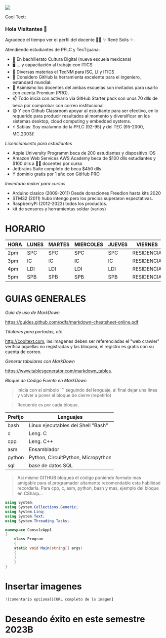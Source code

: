 ![](https://images.cooltext.com/5508510.png)

<a href="http://cooltext.com" target="_top"><img src="https://cooltext.com/images/ct_pixel.gif" width="80" height="15" alt="Cool Text: Logo and Graphics Generator" border="0" /></a>


### Hola Visitantes 👋

Agradece el tiempo  ver el perfil del docente 👨‍🏫 ✨ René Solis ✨.

Atendiendo estudiantes de PFLC y TecTijuana:

- 🔭 En bachillerato  Cultura Digital (nueva escuela mexicana) 
- 🖥 ... y capacitación al trabajo con ITICS
- 📲 Diversas materias el TecNM para ISC, LI y ITICS
- 🤔 Considero GitHub la herramienta excelente para el ingeniero, estandard mundial.
- 💬 Asimismo los docentes del ambas escuelas son invitados para usarlo con cuenta Premium (PRO).
- 📫 Todo inicia con activarlo via GitHub Starter pack son unos 70 dlls de beca por comprobar con correo institucional 
- 😄 Y con Github Classroom apoyar al estudiante para ser efectivo, en lo requerido para producir resultados al momento y diversificar en los sistemas desktop, cloud computing y embedded systems.
- ⚡ Sabias: Soy exalumno de la PFLC (92-95) y del TEC (95-2000, MC.2003)!

_Licenciamiento para estudiantes_
- Apple University Programm beca de 200 estudiantes y dispositivo iOS
- Amazon Web Services AWS Academy beca de $100 dlls estudiantes y $100 dlls a 👩‍🏫 docentes por curso
- Jetbrains Suite completo de beca $450 dlls
- Y dominio gratis por 1 año con GitHub PRO


_Inventario maker para cursos_
- Arduino clasico (2009-2011) Desde donaciones Freedion hasta kits 2020
- STM32 (2011) hubo intengo pero los precios superaron espectativas.
- RaspberryPi  (2012-2023) todos los productos.
- kit de sensores y herramientas soldar (varios)

# HORARIO
| HORA | LUNES | MARTES | MIERCOLES | JUEVES |   VIERNES   |
|------|-------|--------|-----------|--------|-------------|
| 2pm  | SPC   | SPC    | SPC       | SPC    |RESIDENCIA   |
| 3pm  | IC    | IC     | IC        | IC     |RESIDENCIA   |
| 4pm  | LDI   | LDI    | LDI       | LDI    |RESIDENCIA   |
| 5pm  | SPB   | SPB    | SPB       | SPB    |RESIDENCIA   |

# GUIAS GENERALES

_Guia de uso de MarkDown_

https://guides.github.com/pdfs/markdown-cheatsheet-online.pdf

_Titulares para portadas, etc_

http://cooltext.com, las imagenes deben ser referenciadas el "web crawler" verifica aquellas no registradas y las bloquea, el registro es gratis con su cuenta de correo.

_Generar tabulares con MarkDown_

https://www.tablesgenerator.com/markdown_tables. 

_Bloque de Código Fuente en MarkDown_

> Inicia con el simbolo ``` seguindo del lenguaje, al final dejar una linea y volver a poner el bloque de cierre (repetirlo)

> Recuerde es por cada bloque.

| Prefijo  | Lenguajes | 
|------|-------|
| bash  | Linux ejecutables del Shell "Bash"   |
| c  | Leng. C   | 
| cpp  | Leng. C++    | 
| asm  | Ensamblador   |
| python  | Python, CircuitPython, Micropython   | 
| sql  | base de datos SQL   | 


>Asi mismo GITHUB bloquea el código poniendo formato mas amigable para el programador altamente recomendable esta habilidad recordarla. Para cpp, c, asm, python, bash y mas, ejemplo del bloque en CSharp...

```csharp
using System;
using System.Collections.Generic;
using System.Linq;
using System.Text;
using System.Threading.Tasks;

namespace ConsoleApp1
{
    class Program
    {
    static void Main(string[] args)
    {
    }
    }
}
```
# Insertar imagenes 
```
!(comentario opcional)[URL completo de la imagen]
```

# Deseando éxito en este semestre 2023B

